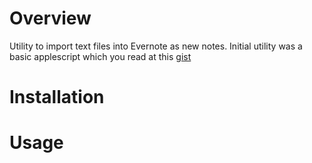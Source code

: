 
# Overview #

Utility to import text files into Evernote as new notes.  Initial utility was a basic applescript which you read at this [gist](http://gist.github.com/416098)

# Installation #


# Usage #

